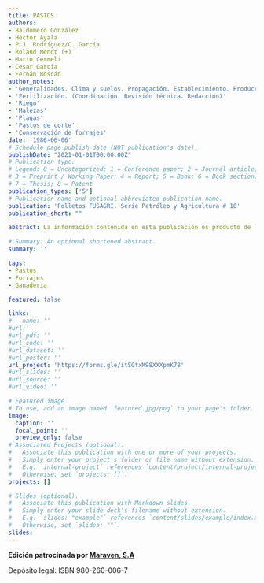 ```yaml
---
title: PASTOS
authors:
- Baldomero González 
- Héctor Ayala
- P.J. Rodríguez/C. García
- Roland Mendt (+)
- Mario Cermeli
- Cesar García
- Fernán Boscán 
author_notes:
- 'Generalidades. Clima y suelos. Propagación. Establecimiento. Producción de pastos para pastoreo. Producción y calidad de pastos. Gramíneas importantes. Leguminosas forrajeras'
- 'Fertilización. (Coordinación. Revisión técnica. Redacción)'
- 'Riego'
- 'Malezas'
- 'Plagas'
- 'Pastos de corte'
- 'Conservación de forrajes'
date: '1986-06-06'
# Schedule page publish date (NOT publication's date).
publishDate: "2021-01-01T00:00:00Z"
# Publication type.
# Legend: 0 = Uncategorized; 1 = Conference paper; 2 = Journal article;
# 3 = Preprint / Working Paper; 4 = Report; 5 = Book; 6 = Book section;
# 7 = Thesis; 8 = Patent
publication_types: ['5']
# Publication name and optional abbreviated publication name.
publication: 'Folletos FUSAGRI. Serie Petróleo y Agricultura # 10'
publication_short: ""

abstract: La información contenida en esta publicación es producto de la investigación realizada por instituciones especializadas, de la experiencia de los ganaderos y, en buena parte, de la recabada de los programas pecuarios que ha realizado FUSAGRI, en los cuales se le ha dado énfasis a la producción y manejo de los pastos y forrajes, y que se iniciaron en 1973 en Perijá-Zulia. Desde allí se extendieron a la cuenca del Lago de Maracaibo, el Delta del Orinoco, la zona baja de la región de Los Andes, la Mesa de Guanipa y la zona sureste del Estado Guárico. Estos programas fueron patrocinados por CORPOZULIA, MARAVEN, Fondo de Crédito Agropecuario, MENEVEN, la Corporación Venezolana de Guayana y CORPOANDES.

# Summary. An optional shortened abstract.
summary: ''

tags:
- Pastos
- Forrajes
- Ganadería

featured: false

links:
# - name: ''
#url:''
#url_pdf: ''
#url_code: ''
#url_dataset: ''
#url_poster: ''
url_project: 'https://forms.gle/itSGtxM98XXXpmK78'
#url_slides: ''
#url_source: ''
#url_video: ''

# Featured image
# To use, add an image named `featured.jpg/png` to your page's folder. 
image:
  caption: ''
  focal_point: ''
  preview_only: false
# Associated Projects (optional).
#   Associate this publication with one or more of your projects.
#   Simply enter your project's folder or file name without extension.
#   E.g. `internal-project` references `content/project/internal-project/index.md`.
#   Otherwise, set `projects: []`.
projects: []

# Slides (optional).
#   Associate this publication with Markdown slides.
#   Simply enter your slide deck's filename without extension.
#   E.g. `slides: "example"` references `content/slides/example/index.md`.
#   Otherwise, set `slides: ""`.
slides:
---
```

**Edición patrocinada por [Maraven, S.A](https://es.wikipedia.org/wiki/Maraven)**

Depósito legal: ISBN 980-260-006-7